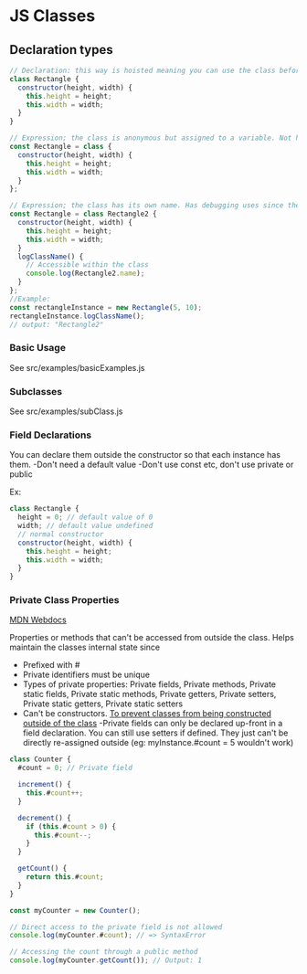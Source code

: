 # JS Classes

## Declaration types

```js
// Declaration: this way is hoisted meaning you can use the class before its declared in the code
class Rectangle {
  constructor(height, width) {
    this.height = height;
    this.width = width;
  }
}

// Expression; the class is anonymous but assigned to a variable. Not hoisted so cant be used until declared. 
const Rectangle = class {
  constructor(height, width) {
    this.height = height;
    this.width = width;
  }
};

// Expression; the class has its own name. Has debugging uses since the classes name can only be accessed within the class
const Rectangle = class Rectangle2 {
  constructor(height, width) {
    this.height = height;
    this.width = width;
  }
  logClassName() {
    // Accessible within the class
    console.log(Rectangle2.name);
  }
};
//Example:
const rectangleInstance = new Rectangle(5, 10);
rectangleInstance.logClassName();
// output: "Rectangle2"
```

### Basic Usage

See src/examples/basicExamples.js

### Subclasses

See src/examples/subClass.js

### Field Declarations

You can declare them outside the constructor so that each instance has them.
-Don't need a default value
-Don't use const etc, don't use private or public

Ex:

```js
class Rectangle {
  height = 0; // default value of 0
  width; // default value undefined
  // normal constructor
  constructor(height, width) {
    this.height = height;
    this.width = width;
  }
}
```

### Private Class Properties

[MDN Webdocs](https://developer.mozilla.org/en-US/docs/Web/JavaScript/Reference/Classes/Private_properties)

Properties or methods that can't be accessed from outside the class. Helps maintain the classes internal state since 

- Prefixed with #
- Private identifiers must be unique
- Types of private properties: Private fields, Private methods, Private static fields, Private static methods, Private getters, Private setters, Private static getters, Private static setters
- Can't be constructors. [To prevent classes from being constructed outside of the class](https://developer.mozilla.org/en-US/docs/Web/JavaScript/Reference/Classes/Private_properties#simulating_private_constructors)
-Private fields can only be declared up-front in a field declaration. You can still use setters if defined. They just can't be directly re-assigned outside (eg: myInstance.#count = 5 wouldn't work)

```js
class Counter {
  #count = 0; // Private field

  increment() {
    this.#count++;
  }

  decrement() {
    if (this.#count > 0) {
      this.#count--;
    }
  }

  getCount() {
    return this.#count;
  }
}

const myCounter = new Counter();

// Direct access to the private field is not allowed
console.log(myCounter.#count); // => SyntaxError

// Accessing the count through a public method
console.log(myCounter.getCount()); // Output: 1
```